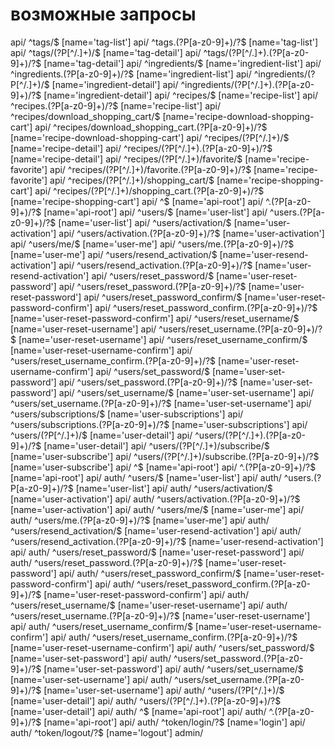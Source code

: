 # возможные запросы

api/ ^tags/$ [name='tag-list']
api/ ^tags\.(?P<format>[a-z0-9]+)/?$ [name='tag-list']
api/ ^tags/(?P<pk>[^/.]+)/$ [name='tag-detail']
api/ ^tags/(?P<pk>[^/.]+)\.(?P<format>[a-z0-9]+)/?$ [name='tag-detail']
api/ ^ingredients/$ [name='ingredient-list']
api/ ^ingredients\.(?P<format>[a-z0-9]+)/?$ [name='ingredient-list']
api/ ^ingredients/(?P<pk>[^/.]+)/$ [name='ingredient-detail']
api/ ^ingredients/(?P<pk>[^/.]+)\.(?P<format>[a-z0-9]+)/?$ [name='ingredient-detail']
api/ ^recipes/$ [name='recipe-list']
api/ ^recipes\.(?P<format>[a-z0-9]+)/?$ [name='recipe-list']
api/ ^recipes/download_shopping_cart/$ [name='recipe-download-shopping-cart']
api/ ^recipes/download_shopping_cart\.(?P<format>[a-z0-9]+)/?$ [name='recipe-download-shopping-cart']
api/ ^recipes/(?P<pk>[^/.]+)/$ [name='recipe-detail']
api/ ^recipes/(?P<pk>[^/.]+)\.(?P<format>[a-z0-9]+)/?$ [name='recipe-detail']
api/ ^recipes/(?P<pk>[^/.]+)/favorite/$ [name='recipe-favorite']
api/ ^recipes/(?P<pk>[^/.]+)/favorite\.(?P<format>[a-z0-9]+)/?$ [name='recipe-favorite']
api/ ^recipes/(?P<pk>[^/.]+)/shopping_cart/$ [name='recipe-shopping-cart']
api/ ^recipes/(?P<pk>[^/.]+)/shopping_cart\.(?P<format>[a-z0-9]+)/?$ [name='recipe-shopping-cart']
api/ ^$ [name='api-root']
api/ ^\.(?P<format>[a-z0-9]+)/?$ [name='api-root']
api/ ^users/$ [name='user-list']
api/ ^users\.(?P<format>[a-z0-9]+)/?$ [name='user-list']
api/ ^users/activation/$ [name='user-activation']
api/ ^users/activation\.(?P<format>[a-z0-9]+)/?$ [name='user-activation']
api/ ^users/me/$ [name='user-me']
api/ ^users/me\.(?P<format>[a-z0-9]+)/?$ [name='user-me']
api/ ^users/resend_activation/$ [name='user-resend-activation']
api/ ^users/resend_activation\.(?P<format>[a-z0-9]+)/?$ [name='user-resend-activation']
api/ ^users/reset_password/$ [name='user-reset-password']
api/ ^users/reset_password\.(?P<format>[a-z0-9]+)/?$ [name='user-reset-password']
api/ ^users/reset_password_confirm/$ [name='user-reset-password-confirm']
api/ ^users/reset_password_confirm\.(?P<format>[a-z0-9]+)/?$ [name='user-reset-password-confirm']
api/ ^users/reset_username/$ [name='user-reset-username']
api/ ^users/reset_username\.(?P<format>[a-z0-9]+)/?$ [name='user-reset-username']
api/ ^users/reset_username_confirm/$ [name='user-reset-username-confirm']
api/ ^users/reset_username_confirm\.(?P<format>[a-z0-9]+)/?$ [name='user-reset-username-confirm']
api/ ^users/set_password/$ [name='user-set-password']
api/ ^users/set_password\.(?P<format>[a-z0-9]+)/?$ [name='user-set-password']
api/ ^users/set_username/$ [name='user-set-username']
api/ ^users/set_username\.(?P<format>[a-z0-9]+)/?$ [name='user-set-username']
api/ ^users/subscriptions/$ [name='user-subscriptions']
api/ ^users/subscriptions\.(?P<format>[a-z0-9]+)/?$ [name='user-subscriptions']
api/ ^users/(?P<id>[^/.]+)/$ [name='user-detail']
api/ ^users/(?P<id>[^/.]+)\.(?P<format>[a-z0-9]+)/?$ [name='user-detail']
api/ ^users/(?P<id>[^/.]+)/subscribe/$ [name='user-subscribe']
api/ ^users/(?P<id>[^/.]+)/subscribe\.(?P<format>[a-z0-9]+)/?$ [name='user-subscribe']
api/ ^$ [name='api-root']
api/ ^\.(?P<format>[a-z0-9]+)/?$ [name='api-root']
api/ auth/ ^users/$ [name='user-list']
api/ auth/ ^users\.(?P<format>[a-z0-9]+)/?$ [name='user-list']
api/ auth/ ^users/activation/$ [name='user-activation']
api/ auth/ ^users/activation\.(?P<format>[a-z0-9]+)/?$ [name='user-activation']
api/ auth/ ^users/me/$ [name='user-me']
api/ auth/ ^users/me\.(?P<format>[a-z0-9]+)/?$ [name='user-me']
api/ auth/ ^users/resend_activation/$ [name='user-resend-activation']
api/ auth/ ^users/resend_activation\.(?P<format>[a-z0-9]+)/?$ [name='user-resend-activation']
api/ auth/ ^users/reset_password/$ [name='user-reset-password']
api/ auth/ ^users/reset_password\.(?P<format>[a-z0-9]+)/?$ [name='user-reset-password']
api/ auth/ ^users/reset_password_confirm/$ [name='user-reset-password-confirm']
api/ auth/ ^users/reset_password_confirm\.(?P<format>[a-z0-9]+)/?$ [name='user-reset-password-confirm']
api/ auth/ ^users/reset_username/$ [name='user-reset-username']
api/ auth/ ^users/reset_username\.(?P<format>[a-z0-9]+)/?$ [name='user-reset-username']
api/ auth/ ^users/reset_username_confirm/$ [name='user-reset-username-confirm']
api/ auth/ ^users/reset_username_confirm\.(?P<format>[a-z0-9]+)/?$ [name='user-reset-username-confirm']
api/ auth/ ^users/set_password/$ [name='user-set-password']
api/ auth/ ^users/set_password\.(?P<format>[a-z0-9]+)/?$ [name='user-set-password']
api/ auth/ ^users/set_username/$ [name='user-set-username']
api/ auth/ ^users/set_username\.(?P<format>[a-z0-9]+)/?$ [name='user-set-username']
api/ auth/ ^users/(?P<id>[^/.]+)/$ [name='user-detail']
api/ auth/ ^users/(?P<id>[^/.]+)\.(?P<format>[a-z0-9]+)/?$ [name='user-detail']
api/ auth/ ^$ [name='api-root']
api/ auth/ ^\.(?P<format>[a-z0-9]+)/?$ [name='api-root']
api/ auth/ ^token/login/?$ [name='login']
api/ auth/ ^token/logout/?$ [name='logout']
admin/

